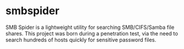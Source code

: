 smbspider
=========

SMB Spider is a lightweight utility for searching SMB/CIFS/Samba file shares. This project was born during a penetration test, via the need to search hundreds of hosts quickly for sensitive password files.
